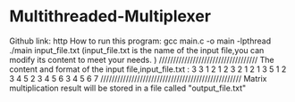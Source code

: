 # Multithreaded-Multiplexer
Github link: http  How to run this program:   gcc main.c -o main -lpthread   ./main input_file.txt   (input_file.txt is the name of the input file,you can modify its content to meet your needs. )  ///////////////////////////////////     The content and format of the input file,input_file.txt :  3 3 1 2 1  2 3 2 1 2 1  3 5 1 2 3 4 5 2 3 4 5 6 3 4 5 6 7  //////////////////////////////////////////////////     Matrix multiplication result will be stored in a file called "output_file.txt" 
